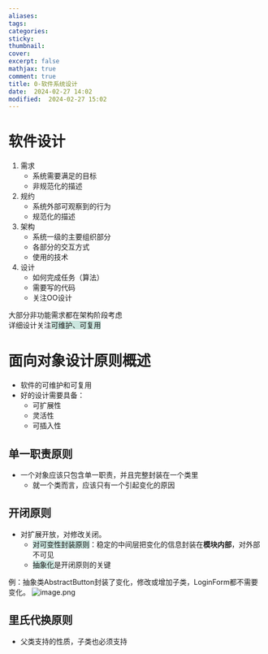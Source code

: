 ```yaml
---
aliases: 
tags: 
categories:
sticky:
thumbnail:
cover: 
excerpt: false
mathjax: true
comment: true
title: 0-软件系统设计
date:  2024-02-27 14:02
modified:  2024-02-27 15:02
---
```


# 软件设计

1. 需求
	- 系统需要满足的目标
	- 非规范化的描述
2. 规约
	- 系统外部可观察到的行为
	- 规范化的描述
3. 架构
	- 系统一级的主要组织部分
	- 各部分的交互方式
	- 使用的技术
4. 设计
	- 如何完成任务（算法）
	- 需要写的代码
	- 关注OO设计

大部分非功能需求都在架构阶段考虑  
详细设计关注<span style="background:rgba(3, 135, 102, 0.2)">可维护、可复用</span>

# 面向对象设计原则概述

- 软件的可维护和可复用
- 好的设计需要具备：
	- 可扩展性
	- 灵活性
	- 可插入性


## 单一职责原则

- 一个对象应该只包含单一职责，并且完整封装在一个类里
	- 就一个类而言，应该只有一个引起变化的原因

## 开闭原则

- 对扩展开放，对修改关闭。
	- <span style="background:rgba(3, 135, 102, 0.2)">对可变性封装原则</span>：稳定的中间层把变化的信息封装在**模块内部**，对外部不可见
	- <span style="background:rgba(3, 135, 102, 0.2)">抽象化</span>是开闭原则的关键


例：抽象类AbstractButton封装了变化，修改或增加子类，LoginForm都不需要变化。
![image.png](https://chillcharlie-img.oss-cn-hangzhou.aliyuncs.com/image%2F2024%2F02%2F29%2F10-47-42-e81cd84406e6ae65d52091b3dda29c12-20240229104740-3b6e0e.png)




## 里氏代换原则

- 父类支持的性质，子类也必须支持